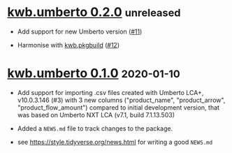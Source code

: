 # [kwb.umberto 0.2.0](https://github.com/KWB-R/kwb.umberto/releases/tag/v0.2.0) <small>unreleased</small>

* Add support for new Umberto version ([#11](https://github.com/KWB-R/kwb.umberto/issues/11))

* Harmonise with [kwb.pkgbuild](https://kwb-r.github.io/kwb.pkgbuild) ([#12](https://github.com/KWB-R/kwb.umberto/issues/12))


# [kwb.umberto 0.1.0](https://github.com/KWB-R/kwb.umberto/releases/tag/v0.1.0) <small>2020-01-10</small>

* Add support for importing .csv files created with Umberto LCA+, v10.0.3.146 
(#3) with 3 new columns ("product_name", "product_arrow", "product_flow_amount") 
compared to initial development version, that was based on Umberto NXT LCA 
(v7.1, build 7.1.13.503)

* Added a `NEWS.md` file to track changes to the package.

* see https://style.tidyverse.org/news.html for writing a good `NEWS.md`


